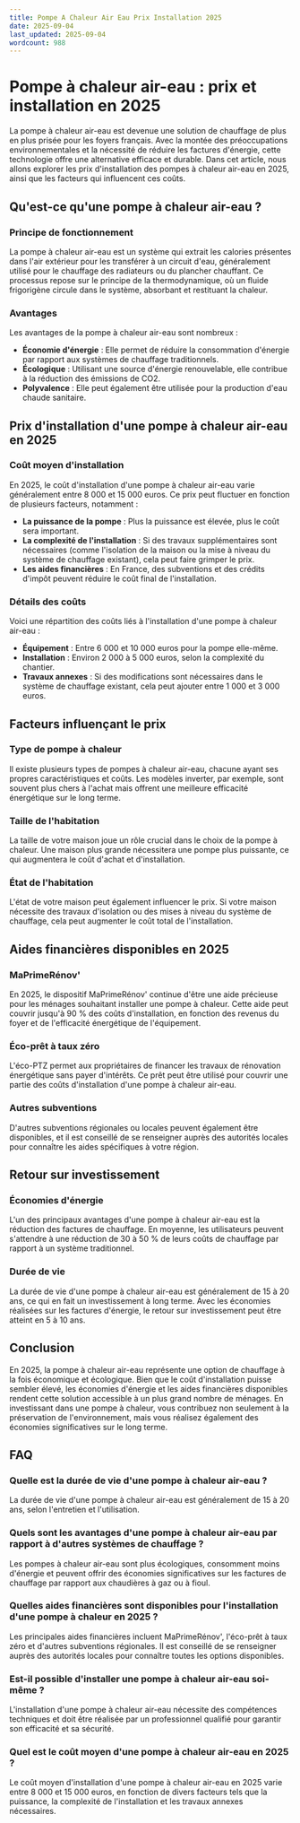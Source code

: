 ```yaml
---
title: Pompe A Chaleur Air Eau Prix Installation 2025
date: 2025-09-04
last_updated: 2025-09-04
wordcount: 988
---
```


# Pompe à chaleur air-eau : prix et installation en 2025

La pompe à chaleur air-eau est devenue une solution de chauffage de plus en plus prisée pour les foyers français. Avec la montée des préoccupations environnementales et la nécessité de réduire les factures d'énergie, cette technologie offre une alternative efficace et durable. Dans cet article, nous allons explorer les prix d'installation des pompes à chaleur air-eau en 2025, ainsi que les facteurs qui influencent ces coûts.

## Qu'est-ce qu'une pompe à chaleur air-eau ?

### Principe de fonctionnement

La pompe à chaleur air-eau est un système qui extrait les calories présentes dans l'air extérieur pour les transférer à un circuit d'eau, généralement utilisé pour le chauffage des radiateurs ou du plancher chauffant. Ce processus repose sur le principe de la thermodynamique, où un fluide frigorigène circule dans le système, absorbant et restituant la chaleur.

### Avantages

Les avantages de la pompe à chaleur air-eau sont nombreux :
- **Économie d'énergie** : Elle permet de réduire la consommation d'énergie par rapport aux systèmes de chauffage traditionnels.
- **Écologique** : Utilisant une source d'énergie renouvelable, elle contribue à la réduction des émissions de CO2.
- **Polyvalence** : Elle peut également être utilisée pour la production d'eau chaude sanitaire.

## Prix d'installation d'une pompe à chaleur air-eau en 2025

### Coût moyen d'installation

En 2025, le coût d'installation d'une pompe à chaleur air-eau varie généralement entre 8 000 et 15 000 euros. Ce prix peut fluctuer en fonction de plusieurs facteurs, notamment :

- **La puissance de la pompe** : Plus la puissance est élevée, plus le coût sera important.
- **La complexité de l'installation** : Si des travaux supplémentaires sont nécessaires (comme l'isolation de la maison ou la mise à niveau du système de chauffage existant), cela peut faire grimper le prix.
- **Les aides financières** : En France, des subventions et des crédits d'impôt peuvent réduire le coût final de l'installation.

### Détails des coûts

Voici une répartition des coûts liés à l'installation d'une pompe à chaleur air-eau :

- **Équipement** : Entre 6 000 et 10 000 euros pour la pompe elle-même.
- **Installation** : Environ 2 000 à 5 000 euros, selon la complexité du chantier.
- **Travaux annexes** : Si des modifications sont nécessaires dans le système de chauffage existant, cela peut ajouter entre 1 000 et 3 000 euros.

## Facteurs influençant le prix

### Type de pompe à chaleur

Il existe plusieurs types de pompes à chaleur air-eau, chacune ayant ses propres caractéristiques et coûts. Les modèles inverter, par exemple, sont souvent plus chers à l'achat mais offrent une meilleure efficacité énergétique sur le long terme.

### Taille de l'habitation

La taille de votre maison joue un rôle crucial dans le choix de la pompe à chaleur. Une maison plus grande nécessitera une pompe plus puissante, ce qui augmentera le coût d'achat et d'installation.

### État de l'habitation

L'état de votre maison peut également influencer le prix. Si votre maison nécessite des travaux d'isolation ou des mises à niveau du système de chauffage, cela peut augmenter le coût total de l'installation.

## Aides financières disponibles en 2025

### MaPrimeRénov'

En 2025, le dispositif MaPrimeRénov' continue d'être une aide précieuse pour les ménages souhaitant installer une pompe à chaleur. Cette aide peut couvrir jusqu'à 90 % des coûts d'installation, en fonction des revenus du foyer et de l'efficacité énergétique de l'équipement.

### Éco-prêt à taux zéro

L'éco-PTZ permet aux propriétaires de financer les travaux de rénovation énergétique sans payer d'intérêts. Ce prêt peut être utilisé pour couvrir une partie des coûts d'installation d'une pompe à chaleur air-eau.

### Autres subventions

D'autres subventions régionales ou locales peuvent également être disponibles, et il est conseillé de se renseigner auprès des autorités locales pour connaître les aides spécifiques à votre région.

## Retour sur investissement

### Économies d'énergie

L'un des principaux avantages d'une pompe à chaleur air-eau est la réduction des factures de chauffage. En moyenne, les utilisateurs peuvent s'attendre à une réduction de 30 à 50 % de leurs coûts de chauffage par rapport à un système traditionnel.

### Durée de vie

La durée de vie d'une pompe à chaleur air-eau est généralement de 15 à 20 ans, ce qui en fait un investissement à long terme. Avec les économies réalisées sur les factures d'énergie, le retour sur investissement peut être atteint en 5 à 10 ans.

## Conclusion

En 2025, la pompe à chaleur air-eau représente une option de chauffage à la fois économique et écologique. Bien que le coût d'installation puisse sembler élevé, les économies d'énergie et les aides financières disponibles rendent cette solution accessible à un plus grand nombre de ménages. En investissant dans une pompe à chaleur, vous contribuez non seulement à la préservation de l'environnement, mais vous réalisez également des économies significatives sur le long terme.

## FAQ

### Quelle est la durée de vie d'une pompe à chaleur air-eau ?

La durée de vie d'une pompe à chaleur air-eau est généralement de 15 à 20 ans, selon l'entretien et l'utilisation.

### Quels sont les avantages d'une pompe à chaleur air-eau par rapport à d'autres systèmes de chauffage ?

Les pompes à chaleur air-eau sont plus écologiques, consomment moins d'énergie et peuvent offrir des économies significatives sur les factures de chauffage par rapport aux chaudières à gaz ou à fioul.

### Quelles aides financières sont disponibles pour l'installation d'une pompe à chaleur en 2025 ?

Les principales aides financières incluent MaPrimeRénov', l'éco-prêt à taux zéro et d'autres subventions régionales. Il est conseillé de se renseigner auprès des autorités locales pour connaître toutes les options disponibles.

### Est-il possible d'installer une pompe à chaleur air-eau soi-même ?

L'installation d'une pompe à chaleur air-eau nécessite des compétences techniques et doit être réalisée par un professionnel qualifié pour garantir son efficacité et sa sécurité.

### Quel est le coût moyen d'une pompe à chaleur air-eau en 2025 ?

Le coût moyen d'installation d'une pompe à chaleur air-eau en 2025 varie entre 8 000 et 15 000 euros, en fonction de divers facteurs tels que la puissance, la complexité de l'installation et les travaux annexes nécessaires.